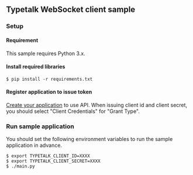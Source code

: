 ## Typetalk WebSocket client sample

### Setup

#### Requirement

This sample requires Python 3.x.

#### Install required libraries

```
$ pip install -r requirements.txt
```

#### Register application to issue token

[Create your application](https://typetalk.com/my/develop/applications/register) to use API. When issuing client id and client secret, you should select "Client Credentials" for "Grant Type".

### Run sample application

You should set the following environment variables to run the sample application in advance.

```
$ export TYPETALK_CLIENT_ID=XXXX
$ export TYPETALK_CLIENT_SECRET=XXXX
$ ./main.py
```

